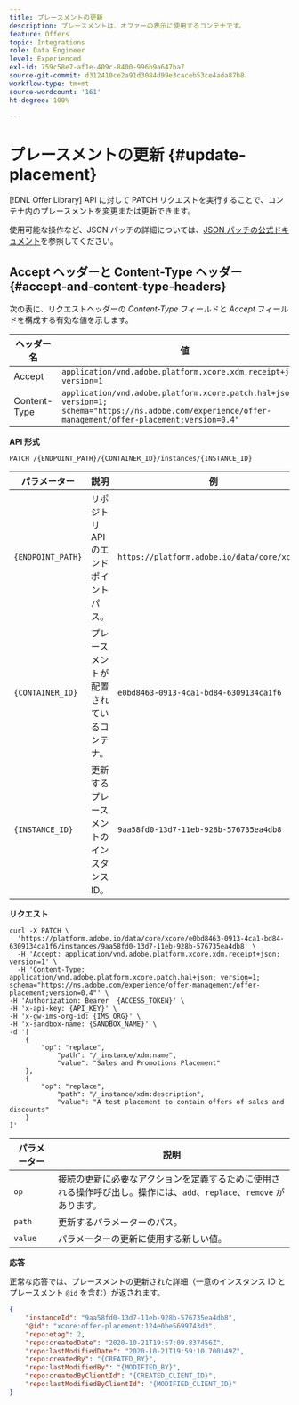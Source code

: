 ```yaml
---
title: プレースメントの更新
description: プレースメントは、オファーの表示に使用するコンテナです。
feature: Offers
topic: Integrations
role: Data Engineer
level: Experienced
exl-id: 759c58e7-af1e-409c-8400-996b9a647ba7
source-git-commit: d312410ce2a91d3084d99e3caceb53ce4ada87b8
workflow-type: tm+mt
source-wordcount: '161'
ht-degree: 100%

---
```


# プレースメントの更新 {#update-placement}

[!DNL Offer Library] API に対して PATCH リクエストを実行することで、コンテナ内のプレースメントを変更または更新できます。

使用可能な操作など、JSON パッチの詳細については、[JSON パッチの公式ドキュメント](https://jsonpatch.com/)を参照してください。

## Accept ヘッダーと Content-Type ヘッダー {#accept-and-content-type-headers}

次の表に、リクエストヘッダーの *Content-Type* フィールドと *Accept* フィールドを構成する有効な値を示します。

| ヘッダー名 | 値 |
| ----------- | ----- |
| Accept | `application/vnd.adobe.platform.xcore.xdm.receipt+json; version=1` |
| Content-Type | `application/vnd.adobe.platform.xcore.patch.hal+json; version=1; schema="https://ns.adobe.com/experience/offer-management/offer-placement;version=0.4"` |

**API 形式**

```http
PATCH /{ENDPOINT_PATH}/{CONTAINER_ID}/instances/{INSTANCE_ID}
```

| パラメーター | 説明 | 例 |
| --------- | ----------- | ------- |
| `{ENDPOINT_PATH}` | リポジトリ API のエンドポイントパス。 | `https://platform.adobe.io/data/core/xcore/` |
| `{CONTAINER_ID}` | プレースメントが配置されているコンテナ。 | `e0bd8463-0913-4ca1-bd84-6309134ca1f6` |
| `{INSTANCE_ID}` | 更新するプレースメントのインスタンス ID。 | `9aa58fd0-13d7-11eb-928b-576735ea4db8` |

**リクエスト**

```shell
curl -X PATCH \
  'https://platform.adobe.io/data/core/xcore/e0bd8463-0913-4ca1-bd84-6309134ca1f6/instances/9aa58fd0-13d7-11eb-928b-576735ea4db8' \
  -H 'Accept: application/vnd.adobe.platform.xcore.xdm.receipt+json; version=1' \
  -H 'Content-Type: application/vnd.adobe.platform.xcore.patch.hal+json; version=1; schema="https://ns.adobe.com/experience/offer-management/offer-placement;version=0.4"' \
-H 'Authorization: Bearer  {ACCESS_TOKEN}' \
-H 'x-api-key: {API_KEY}' \
-H 'x-gw-ims-org-id: {IMS_ORG}' \
-H 'x-sandbox-name: {SANDBOX_NAME}' \
-d '[
    {
        "op": "replace",
            "path": "/_instance/xdm:name",
            "value": "Sales and Promotions Placement"
    },
    {
        "op": "replace",
            "path": "/_instance/xdm:description",
            "value": "A test placement to contain offers of sales and discounts"
    }
]'
```

| パラメーター | 説明 |
| --------- | ----------- |
| `op` | 接続の更新に必要なアクションを定義するために使用される操作呼び出し。操作には、`add`、`replace`、`remove` があります。 |
| `path` | 更新するパラメーターのパス。 |
| `value` | パラメーターの更新に使用する新しい値。 |

**応答**

正常な応答では、プレースメントの更新された詳細（一意のインスタンス ID とプレースメント `@id` を含む）が返されます。

```json
{
    "instanceId": "9aa58fd0-13d7-11eb-928b-576735ea4db8",
    "@id": "xcore:offer-placement:124e0be5699743d3",
    "repo:etag": 2,
    "repo:createdDate": "2020-10-21T19:57:09.837456Z",
    "repo:lastModifiedDate": "2020-10-21T19:59:10.700149Z",
    "repo:createdBy": "{CREATED_BY}",
    "repo:lastModifiedBy": "{MODIFIED_BY}",
    "repo:createdByClientId": "{CREATED_CLIENT_ID}",
    "repo:lastModifiedByClientId": "{MODIFIED_CLIENT_ID}"
}
```
